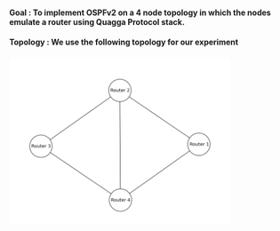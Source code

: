 #### Goal : To implement OSPFv2 on a 4 node topology in which the nodes emulate a router using Quagga Protocol stack. 

####  Topology : We use the following topology for our experiment 

<img src="ospftopology.png" height="300">


